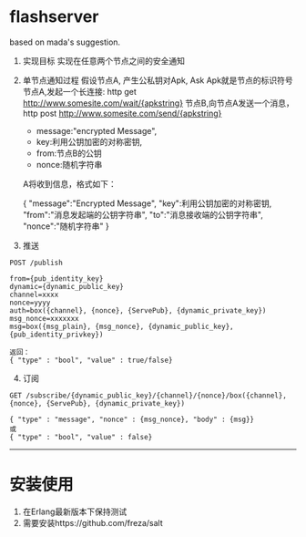 flashserver
===========

based on mada's suggestion.


1. 实现目标
   实现在任意两个节点之间的安全通知

2. 单节点通知过程
   假设节点A, 产生公私钥对Apk, Ask
   Apk就是节点的标识符号
   节点A,发起一个长连接: http get http://www.somesite.com/wait/{apkstring}
   节点B,向节点A发送一个消息， http post http://www.somesite.com/send/{apkstring}

   * message:"encrypted Message",
   * key:利用公钥加密的对称密钥,
   * from:节点B的公钥
   * nonce:随机字符串

   A将收到信息，格式如下：

    {
        "message":"Encrypted Message",
        "key":利用公钥加密的对称密钥,
        "from":"消息发起端的公钥字符串",
        "to":"消息接收端的公钥字符串",
        "nonce":"随机字符串"
    }


3. 推送
```
POST /publish

from={pub_identity_key}
dynamic={dynamic_public_key}
channel=xxxx
nonce=yyyy
auth=box({channel}, {nonce}, {ServePub}, {dynamic_private_key})
msg_nonce=xxxxxxx
msg=box({msg_plain}, {msg_nonce}, {dynamic_public_key}, {pub_identity_privkey})

返回：
{ "type" : "bool", "value" : true/false}
```

4. 订阅
```
GET /subscribe/{dynamic_public_key}/{channel}/{nonce}/box({channel}, {nonce}, {ServePub}, {dynamic_private_key})

{ "type" : "message", "nonce" : {msg_nonce}, "body" : {msg}}
或
{ "type" : "bool", "value" : false}
```

-------------------------------------------------------------------------

安装使用
========
1. 在Erlang最新版本下保持测试
2. 需要安装https://github.com/freza/salt

